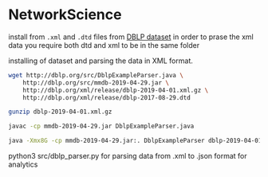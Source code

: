 # NetworkScience

install from `.xml` and `.dtd` files from  [DBLP dataset](https://dblp.uni-trier.de/xml/)
in order to prase the xml data you require both dtd and xml to be in the same folder


installing of dataset and parsing the data in XML format.
```bash
wget http://dblp.org/src/DblpExampleParser.java \
	http://dblp.org/src/mmdb-2019-04-29.jar \
	http://dblp.org/xml/release/dblp-2019-04-01.xml.gz \
	http://dblp.org/xml/release/dblp-2017-08-29.dtd

gunzip dblp-2019-04-01.xml.gz

javac -cp mmdb-2019-04-29.jar DblpExampleParser.java

java -Xmx8G -cp mmdb-2019-04-29.jar:. DblpExampleParser dblp-2019-04-01.xml dblp-2017-08-29.dtd
```
python3 src/dblp_parser.py
for parsing data from .xml to .json format for analytics
